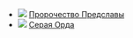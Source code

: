* ![](/books/sf_heroic/Сергей%20Фомичев/Пророчество%20Предславы.jpg) [Пророчество Предславы](/books/sf_heroic/Сергей%20Фомичев/Пророчество%20Предславы)
* ![](/books/sf_heroic/Сергей%20Фомичев/Серая%20Орда.jpg) [Серая Орда](/books/sf_heroic/Сергей%20Фомичев/Серая%20Орда)